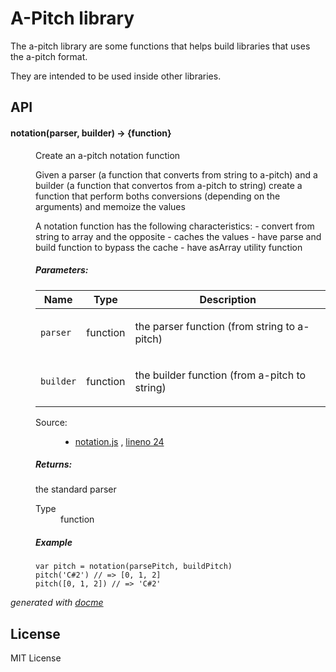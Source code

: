 # A-Pitch library

The a-pitch library are some functions that helps build libraries that uses the a-pitch format.

They are intended to be used inside other libraries.

## API

<!-- START docme generated API please keep comment here to allow auto update -->
<!-- DON'T EDIT THIS SECTION, INSTEAD RE-RUN docme TO UPDATE -->

<div>
<div class="jsdoc-githubify">
<section>
<article>
<div class="container-overview">
<dl class="details">
</dl>
</div>
<dl>
<dt>
<h4 class="name" id="notation"><span class="type-signature"></span>notation<span class="signature">(parser, builder)</span><span class="type-signature"> &rarr; {function}</span></h4>
</dt>
<dd>
<div class="description">
<p>Create an a-pitch notation function</p>
<p>Given a parser (a function that converts from string to a-pitch) and a builder
(a function that convertos from a-pitch to string) create a function that
perform boths conversions (depending on the arguments) and memoize the values</p>
<p>A notation function has the following characteristics:
- convert from string to array and the opposite
- caches the values
- have parse and build function to bypass the cache
- have asArray utility function</p>
</div>
<h5>Parameters:</h5>
<table class="params">
<thead>
<tr>
<th>Name</th>
<th>Type</th>
<th class="last">Description</th>
</tr>
</thead>
<tbody>
<tr>
<td class="name"><code>parser</code></td>
<td class="type">
<span class="param-type">function</span>
</td>
<td class="description last"><p>the parser function (from string to a-pitch)</p></td>
</tr>
<tr>
<td class="name"><code>builder</code></td>
<td class="type">
<span class="param-type">function</span>
</td>
<td class="description last"><p>the builder function (from a-pitch to string)</p></td>
</tr>
</tbody>
</table>
<dl class="details">
<dt class="tag-source">Source:</dt>
<dd class="tag-source"><ul class="dummy">
<li>
<a href="https://github.com/danigb/a-pitch/blob/master/notation.js">notation.js</a>
<span>, </span>
<a href="https://github.com/danigb/a-pitch/blob/master/notation.js#L24">lineno 24</a>
</li>
</ul></dd>
</dl>
<h5>Returns:</h5>
<div class="param-desc">
<p>the standard parser</p>
</div>
<dl>
<dt>
Type
</dt>
<dd>
<span class="param-type">function</span>
</dd>
</dl>
<h5>Example</h5>
<pre class="prettyprint"><code>var pitch = notation(parsePitch, buildPitch)
pitch('C#2') // => [0, 1, 2]
pitch([0, 1, 2]) // => 'C#2'</code></pre>
</dd>
</dl>
</article>
</section>
</div>

*generated with [docme](https://github.com/thlorenz/docme)*
</div>
<!-- END docme generated API please keep comment here to allow auto update -->

## License

MIT License
